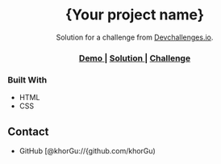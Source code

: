 <!-- Please update value in the {}  -->

<h1 align="center">{Your project name}</h1>

<div align="center">
   Solution for a challenge from  <a href="http://devchallenges.io" target="_blank">Devchallenges.io</a>.
</div>

<div align="center">
  <h3>
    <a href="https://khorgu.github.io/Team-Page/">
      Demo
    </a>
    <span> | </span>
    <a href="https://khorgu.github.io/Team-Page/">
      Solution
    </a>
    <span> | </span>
    <a href="https://devchallenges.io/challenges/hhmesazsqgKXrTkYkt0U">
      Challenge
    </a>
  </h3>
</div>


### Built With

<!-- This section should list any major frameworks that you built your project using. Here are a few examples.-->

- HTML
- CSS



## Contact


- GitHub [@khorGu://{github.com/khorGu)

